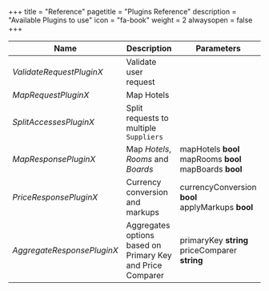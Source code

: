 +++
title = "Reference"
pagetitle = "Plugins Reference"
description = "Available Plugins to use"
icon = "fa-book"
weight = 2
alwaysopen = false
+++

| Name | Description | Parameters |
| --- | --- | --- |
| _ValidateRequestPluginX_ | Validate user request | |
| _MapRequestPluginX_ | Map Hotels ||
| _SplitAccessesPluginX_ | Split requests to multiple `Suppliers`| |
| _MapResponsePluginX_ | Map _Hotels_, _Rooms_ and _Boards_ |  mapHotels **bool** <br> mapRooms **bool** <br> mapBoards **bool** |
| _PriceResponsePluginX_ | Currency conversion and markups |  currencyConversion **bool** <br> applyMarkups **bool** |
| _AggregateResponsePluginX_ | Aggregates options based on Primary Key and Price Comparer | primaryKey **string** <br> priceComparer **string** |


